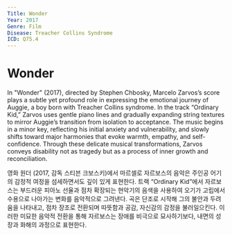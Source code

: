 ```yaml
---
Title: Wonder
Year: 2017
Genre: Film
Disease: Treacher Collins Syndrome
ICD: Q75.4
---
```


# Wonder

In "Wonder" (2017), directed by Stephen Chbosky, Marcelo Zarvos’s score plays a subtle yet profound role in expressing the emotional journey of Auggie, a boy born with Treacher Collins syndrome. In the track “Ordinary Kid,” Zarvos uses gentle piano lines and gradually expanding string textures to mirror Auggie’s transition from isolation to acceptance. The music begins in a minor key, reflecting his initial anxiety and vulnerability, and slowly shifts toward major harmonies that evoke warmth, empathy, and self-confidence. Through these delicate musical transformations, Zarvos conveys disability not as tragedy but as a process of inner growth and reconciliation.

영화 원더 (2017, 감독 스티븐 크보스키)에서 마르셀로 자르보스의 음악은 주인공 어기의 감정적 여정을 섬세하면서도 깊이 있게 표현한다. 트랙 “Ordinary Kid”에서 자르보스는 부드러운 피아노 선율과 점차 확장되는 현악기의 음색을 사용하여 오기가 고립에서 수용으로 나아가는 변화를 음악적으로 그려낸다. 곡은 단조로 시작해 그의 불안과 두려움을 나타내고, 점차 장조로 전환되며 따뜻함과 공감, 자신감의 감정을 불러일으킨다. 이러한 미묘한 음악적 전환을 통해 자르보스는 장애를 비극으로 묘사하기보다, 내면의 성장과 화해의 과정으로 표현한다.
